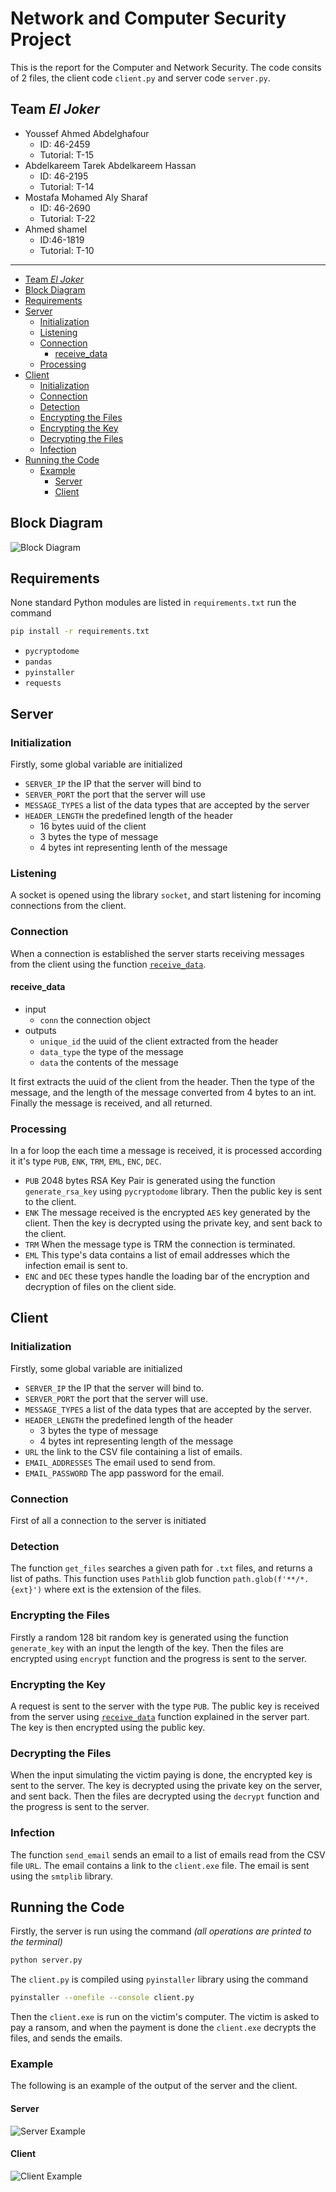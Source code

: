# Network and Computer Security Project
This is the report for the Computer and Network Security. The code consits of 2 files, the client code ```client.py``` and server code ```server.py```.

## Team _El Joker_
- Youssef Ahmed Abdelghafour 
  - ID: 46-2459
  - Tutorial: T-15
- Abdelkareem Tarek Abdelkareem Hassan
  - ID: 46-2195
  - Tutorial: T-14
- Mostafa Mohamed Aly Sharaf
  -  ID: 46-2690
  - Tutorial: T-22
- Ahmed shamel
  - ID:46-1819
  - Tutorial: T-10

---

- [Team _El Joker_](#team-el-joker)
- [Block Diagram](#block-diagram)
- [Requirements](#requirements)
- [Server](#server)
  - [Initialization](#initialization)
  - [Listening](#listening)
  - [Connection](#connection)
    - [receive\_data](#receive_data)
  - [Processing](#processing)
- [Client](#client)
  - [Initialization](#initialization-1)
  - [Connection](#connection-1)
  - [Detection](#detection)
  - [Encrypting the Files](#encrypting-the-files)
  - [Encrypting the Key](#encrypting-the-key)
  - [Decrypting the Files](#decrypting-the-files)
  - [Infection](#infection)
- [Running the Code](#running-the-code)
  - [Example](#example)
    - [Server](#server-1)
    - [Client](#client-1)

## Block Diagram
![Block Diagram](./examples/block_diagram.png)

## Requirements
None standard Python modules are listed in ```requirements.txt``` run the command
```bash
pip install -r requirements.txt
```
- ```pycryptodome``` 
- ```pandas``` 
- ```pyinstaller``` 
-  ```requests``` 

## Server
### Initialization
Firstly, some global variable are initialized

- ```SERVER_IP``` the IP that the server will bind to
- ```SERVER_PORT``` the port that the server will use
- ```MESSAGE_TYPES``` a list of the data types that are accepted by the server
- ```HEADER_LENGTH``` the predefined length of the header 
  - 16 bytes uuid of the client
  - 3 bytes the type of message
  - 4 bytes int representing lenth of the message

### Listening
A socket is opened using the library ```socket```, and start listening for incoming connections from the client.

### Connection
When a connection is established the server starts receiving messages from the client using the function [```receive_data```](#receive_data).

#### receive_data

- input
  - ```conn``` the connection object
- outputs
  - ```unique_id``` the uuid of the client extracted from the header
  - ```data_type``` the type of the message
  - ```data``` the contents of the message

It first extracts the uuid of the client from the header. Then the type of the message, and the length of the message converted from 4 bytes to an int. Finally the message is received, and all returned. 

### Processing
In a for loop the each time a message is received, it is processed according it it's type
 ```PUB```, ```ENK```, ```TRM```, ```EML```, ```ENC```, ```DEC```.
 
- ```PUB``` 2048 bytes RSA Key Pair is generated using the function ```generate_rsa_key``` using ```pycryptodome``` library. Then the public key is sent to the client.
- ```ENK``` The message received is the  encrypted ```AES``` key generated by the client. Then the key is decrypted using the private key, and sent back to the client.
- ```TRM``` When the message type is TRM the connection is terminated.
- ```EML``` This type's data contains a list of email addresses which the infection email is sent to.
- ```ENC``` and ```DEC``` these types handle the loading bar of the encryption and decryption of files on the client side.

## Client
### Initialization
Firstly, some global variable are initialized

- ```SERVER_IP``` the IP that the server will bind to.
- ```SERVER_PORT``` the port that the server will use.
- ```MESSAGE_TYPES``` a list of the data types that are accepted by the server.
- ```HEADER_LENGTH``` the predefined length of the header 
  - 3 bytes the type of message
  - 4 bytes int representing length of the message 
- ```URL``` the link to the CSV file containing a list of emails.
- ```EMAIL_ADDRESSES``` The email used to send from.
- ```EMAIL_PASSWORD``` The app password for the email.

### Connection
First of all a connection to the server is initiated

### Detection
The function ```get_files``` searches a given path for ```.txt``` files, and returns a list of paths. This function uses ```Pathlib``` glob function ```path.glob(f'**/*.{ext}')``` where ext is the extension of the files.

### Encrypting the Files
Firstly a random 128 bit random key is generated using the function ```generate_key``` with an input the length of the key. Then the files are encrypted using ```encrypt``` function and the progress is sent to the server.

### Encrypting the Key
A request is sent to the server with the type ```PUB```. The public key is received from the server using  [```receive_data```](#receive_data) function explained in the server part. The key is then encrypted using the public key.

### Decrypting the Files
When the input simulating the victim paying is done, the encrypted key is sent to the server. The key is decrypted using the private key on the server, and sent back. Then the files are decrypted using the ```decrypt``` function and the progress is sent to the server.

### Infection
The function ```send_email``` sends an email to a list of emails read from the CSV file ```URL```. The email contains a link to the  ```client.exe``` file. The email is sent using the ```smtplib``` library.

## Running the Code
Firstly, the server is run using the command _(all operations are printed to the terminal)_
```bash
python server.py
```
The ```client.py``` is compiled using ```pyinstaller``` library using the command
```bash
pyinstaller --onefile --console client.py
```
Then the ```client.exe``` is run on the victim's computer. The victim is asked to pay a ransom, and when the payment is done the ```client.exe``` decrypts the files, and sends the emails.

### Example
The following is an example of the output of the server and the client.

#### Server
![Server Example](./examples/server.png)

#### Client
![Client Example](./examples/client.png)
